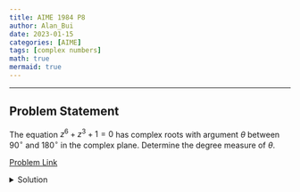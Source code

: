 ```yaml
---
title: AIME 1984 P8    
author: Alan_Bui    
date: 2023-01-15
categories: [AIME]
tags: [complex numbers]
math: true    
mermaid: true  
---
```


---
## Problem Statement

The equation $z^6+z^3+1=0$ has complex roots with argument $\theta$ between $90^\circ$ and $180^\circ$ in the complex plane. Determine the degree measure of $\theta$.

[Problem Link](https://artofproblemsolving.com/wiki/index.php/1984_AIME_Problems/Problem_8)

<details>
<summary> Solution </summary>

$$\text{let } y = z^3 \implies y^2 + y + 1 = 0$$

$$\text{Using quadratic formula: } z^3 = y = \dfrac{-1 \pm i\sqrt{3}}{2}$$

$$\text{If } z^3 = \dfrac{-1}{2} + \dfrac{\sqrt{3}}{2}i = \cos 120^{\circ} + i\sin 120^{\circ}$$

$$z = \cos \dfrac{1}{3}(120 + 360k) + i\sin \dfrac{1}{3}(120 + 360k), k \in \mathbb{Z}$$

$$\implies \theta = \dfrac{1}{3}(120 + 360k) = 40 + 120k$$

$$\text{Since } 90 < \theta < 180 \implies \theta = 160$$

$$\text{If } z^3 = \dfrac{-1}{2} - \dfrac{\sqrt{3}}{2}i = \cos 240^{\circ} + i\sin 240^{\circ}$$

$$z = \cos \dfrac{1}{3}(240 + 360k) + i\sin \dfrac{1}{3}(240 + 360k), k \in \mathbb{Z}$$

$$\implies \theta = \dfrac{1}{3}(240 + 360k) = 80 + 120k$$

$$\text{Since } 90 < \theta < 180 \implies \text{No solution for } \theta$$

$$\therefore \theta = 160^{\circ}$$

</details>